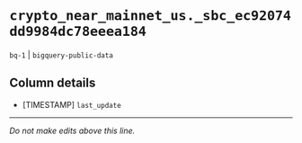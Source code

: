 # `crypto_near_mainnet_us._sbc_ec92074dd9984dc78eeea184`
`bq-1` | `bigquery-public-data`

## Column details
* [TIMESTAMP] `last_update`

-------------------------------------------------------------------------------
*Do not make edits above this line.*
